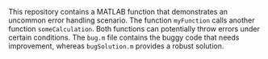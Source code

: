 This repository contains a MATLAB function that demonstrates an uncommon error handling scenario. The function `myFunction` calls another function `someCalculation`. Both functions can potentially throw errors under certain conditions.  The `bug.m` file contains the buggy code that needs improvement, whereas `bugSolution.m` provides a robust solution.